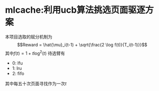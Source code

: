 # mlcache:利用ucb算法挑选页面驱逐方案
本项目选取的赋分机制为
$$Reward = \hat{\mu}_i(t-1) + \sqrt{\frac{2 \log f(t)}{T_i(t-1)}}$$
其中$f(t) = 1 + t \log^2(t)$
待选臂有

+ 0: lfu
+ 1: lru
+ 2: fifo

其中每五十次页面寻找作为一次$t$ 